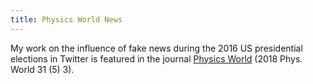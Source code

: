 ```yaml
---
title: Physics World News
---
```


My work on the influence of fake news during the 2016 US presidential elections in Twitter is featured in the journal [Physics World](http://iopscience.iop.org/article/10.1088/2058-7058/31/5/3/meta)  (2018 Phys. World 31 (5) 3).


